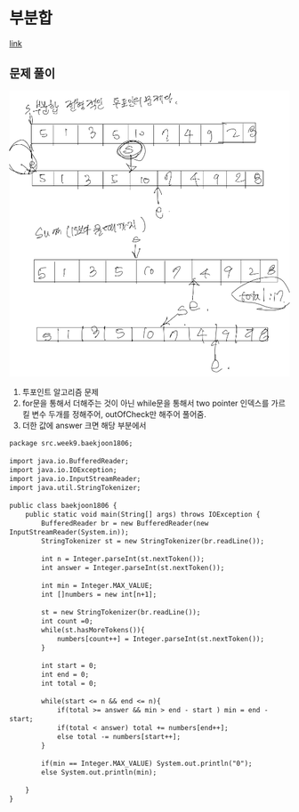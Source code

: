 # 부분합
[link](https://www.acmicpc.net/problem/1806)

## 문제 풀이
![img.png](image.jpeg)
1. 투포인트 알고리즘 문제
2. for문을 통해서 더해주는 것이 아닌 while문을 통해서 two pointer 인덱스를 가르킬 변수 두개를 정해주어, outOfCheck만 해주어 풀어줌. 
3. 더한 값에 answer 크면 해당 부분에서  
````````
package src.week9.baekjoon1806;

import java.io.BufferedReader;
import java.io.IOException;
import java.io.InputStreamReader;
import java.util.StringTokenizer;

public class baekjoon1806 {
    public static void main(String[] args) throws IOException {
        BufferedReader br = new BufferedReader(new InputStreamReader(System.in));
        StringTokenizer st = new StringTokenizer(br.readLine());

        int n = Integer.parseInt(st.nextToken());
        int answer = Integer.parseInt(st.nextToken());

        int min = Integer.MAX_VALUE;
        int []numbers = new int[n+1];

        st = new StringTokenizer(br.readLine());
        int count =0;
        while(st.hasMoreTokens()){
            numbers[count++] = Integer.parseInt(st.nextToken());
        }

        int start = 0;
        int end = 0;
        int total = 0;

        while(start <= n && end <= n){
            if(total >= answer && min > end - start ) min = end -start;
            if(total < answer) total += numbers[end++];
            else total -= numbers[start++];
        }

        if(min == Integer.MAX_VALUE) System.out.println("0");
        else System.out.println(min);

    }
}

````````